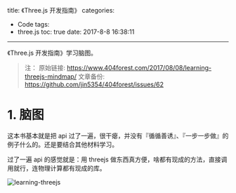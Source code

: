 title: 《Three.js 开发指南》
categories:
  - Code
tags:
  - three.js
toc: true
date: 2017-8-8 16:38:11
---

《Three.js 开发指南》学习脑图。

<!-- more -->

> 注：
> 原始链接: https://www.404forest.com/2017/08/08/learning-threejs-mindmap/
> 文章备份: https://github.com/jin5354/404forest/issues/62

# 1. 脑图

这本书基本就是把 api 过了一遍，很干瘪，并没有『循循善诱』、『一步一步做』的例子什么的。还是要结合其他材料学习。

过了一遍 api 的感觉就是：用 threejs 做东西真方便，啥都有现成的方法，直接调用就行，连物理计算都有现成的库。

![learning-threejs](/imgs/blog/learning-threejs.png)

